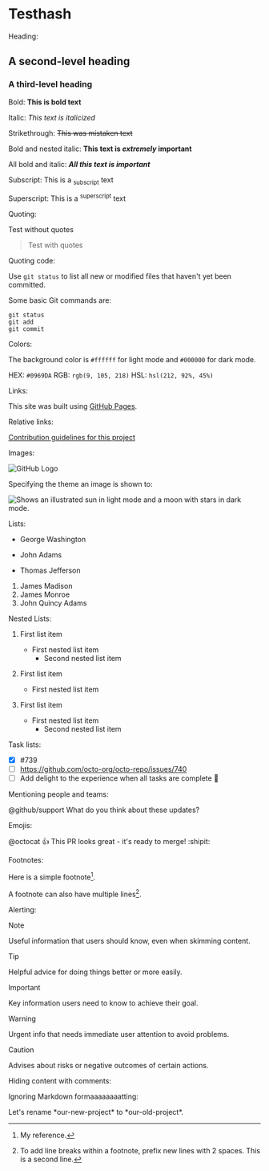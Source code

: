 # Testhash

Heading:

## A second-level heading

### A third-level heading

Bold:
**This is bold text**

Italic:
_This text is italicized_

Strikethrough:
~~This was mistaken text~~

Bold and nested italic:
**This text is _extremely_ important**

All bold and italic:
***All this text is important***

Subscript:
This is a <sub>subscript</sub> text

Superscript:
This is a <sup>superscript</sup> text

Quoting:

Test without quotes

> Test with quotes


Quoting code:

Use `git status` to list all new or modified files that haven't yet been committed.

Some basic Git commands are:
```
git status
git add
git commit
```

Colors:

The background color is `#ffffff` for light mode and `#000000` for dark mode.

HEX:
`#0969DA`
RGB:
`rgb(9, 105, 218)`
HSL:
`hsl(212, 92%, 45%)`

Links:

This site was built using [GitHub Pages](https://docs.github.com/en/get-started/writing-on-github/getting-started-with-writing-and-formatting-on-github/basic-writing-and-formatting-syntax).

Relative links:

[Contribution guidelines for this project](Testhash/README.md)

Images:

![GitHub Logo](https://github.githubassets.com/images/modules/logos_page/GitHub-Mark.png)


Specifying the theme an image is shown to:

<picture>
  <source media="(prefers-color-scheme: dark)" srcset="https://user-images.githubusercontent.com/25423296/163456776-7f95b81a-f1ed-45f7-b7ab-8fa810d529fa.png">
  <source media="(prefers-color-scheme: light)" srcset="https://user-images.githubusercontent.com/25423296/163456779-a8556205-d0a5-45e2-ac17-42d089e3c3f8.png">
  <img alt="Shows an illustrated sun in light mode and a moon with stars in dark mode." src="https://user-images.githubusercontent.com/25423296/163456779-a8556205-d0a5-45e2-ac17-42d089e3c3f8.png">
</picture>

Lists:

- George Washington
* John Adams
+ Thomas Jefferson

1. James Madison
2. James Monroe
3. John Quincy Adams

Nested Lists:

1. First list item
   - First nested list item
     - Second nested list item

100. First list item
     - First nested list item
    
100. First list item
       - First nested list item
         - Second nested list item
        
Task lists:

- [x] #739
- [ ] https://github.com/octo-org/octo-repo/issues/740
- [ ] Add delight to the experience when all tasks are complete :tada:

Mentioning people and teams:

@github/support What do you think about these updates?

Emojis:

@octocat :+1: This PR looks great - it's ready to merge! :shipit:

Footnotes:

Here is a simple footnote[^1].

A footnote can also have multiple lines[^2].

[^1]: My reference.
[^2]: To add line breaks within a footnote, prefix new lines with 2 spaces.
  This is a second line.

Alerting:

> [!NOTE]
> Useful information that users should know, even when skimming content.

> [!TIP]
> Helpful advice for doing things better or more easily.

> [!IMPORTANT]
> Key information users need to know to achieve their goal.

> [!WARNING]
> Urgent info that needs immediate user attention to avoid problems.

> [!CAUTION]
> Advises about risks or negative outcomes of certain actions.

Hiding content with comments:
<!-- This content will not appear in the rendered Markdown -->

Ignoring Markdown formaaaaaaaatting:

Let's rename \*our-new-project\* to \*our-old-project\*.

